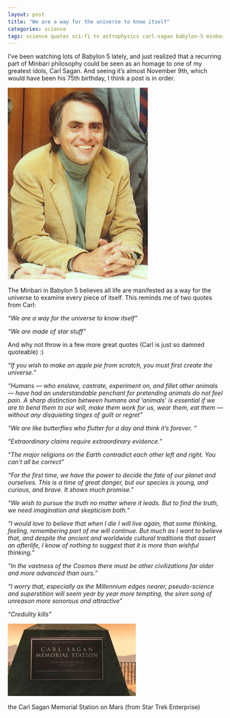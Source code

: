 ```yaml
---
layout: post
title: "We are a way for the universe to know itself"
categories: science
tags: science quotes sci-fi tv astrophysics carl-sagan babylon-5 minbari cosmology waybackmachine
---
```


I’ve been watching lots of Babylon 5 lately, and just realized that a recurring part of Minbari philosophy could be seen as an homage to one of my greatest idols, Carl Sagan. And seeing it’s almost November 9th, which would have been his 75th birthday, I think a post is in order.

![Carl Sagan](/images/2009-carl-sagan.jpg)

The Minbari in Babylon 5 believes all life are manifested as a way for the universe to examine every piece of itself. This reminds me of two quotes from Carl:

*“We are a way for the universe to know itself”*

*“We are made of star stuff”*

And why not throw in a few more great quotes (Carl is just so damned quoteable) :)

*“If you wish to make an apple pie from scratch, you must first create the universe.”*

*“Humans — who enslave, castrate, experiment on, and fillet other animals — have had an understandable penchant for pretending animals do not feel pain. A sharp distinction between humans and ‘animals’ is essential if we are to bend them to our will, make them work for us, wear them, eat them — without any disquieting tinges of guilt or regret”*

*“We are like butterflies who flutter for a day and think it’s forever. “*

*“Extraordinary claims require extraordinary evidence.”*

*“The major religions on the Earth contradict each other left and right. You can’t all be correct”*

*“For the first time, we have the power to decide the fate of our planet and ourselves. This is a time of great danger, but our species is young, and curious, and brave. It shows much promise.”*

*“We wish to pursue the truth no matter where it leads. But to find the truth, we need imagination and skepticism both.”*

*“I would love to believe that when I die I will live again, that some thinking, feeling, remembering part of me will continue. But much as I want to believe that, and despite the ancient and worldwide cultural traditions that assert an afterlife, I know of nothing to suggest that it is more than wishful thinking.”*

*“In the vastness of the Cosmos there must be other civilizations far older and more advanced than ours.”*

*“I worry that, especially as the Millennium edges nearer, pseudo-science and superstition will seem year by year more tempting, the siren song of unreason more sonorous and attractive”*

*“Credulity kills”*

![Carl Sagan memorial station](/images/2009-carl-sagan-memorial.jpg)

the Carl Sagan Memorial Station on Mars (from Star Trek Enterprise)
